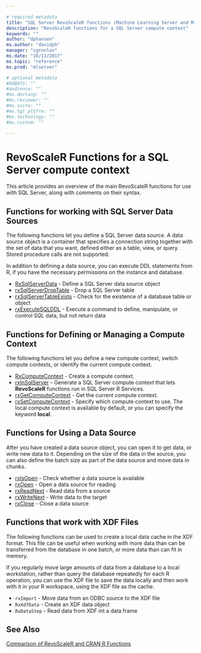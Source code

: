 ```yaml
---

# required metadata
title: "SQL Server RevoScaleR functions (Machine Learning Server and Microsoft R) "
description: "RevoScaleR functions for a SQL Server compute context"
keywords: ""
author: "dphansen"
ms.author: "davidph"
manager: "cgronlun"
ms.date: "10/11/2017"
ms.topic: "reference"
ms.prod: "mlserver"

# optional metadata
#ROBOTS: ""
#audience: ""
#ms.devlang: ""
#ms.reviewer: ""
#ms.suite: ""
#ms.tgt_pltfrm: ""
#ms.technology: ""
#ms.custom: ""

---
```


# RevoScaleR Functions for a SQL Server compute context

This article provides an overview of the main RevoScaleR functions for use with SQL Server, along with comments on their syntax.


## Functions for working with SQL Server Data Sources
The following functions let you define a SQL Server data source. A data source object is a container that specifies a connection string together with the set of data that you want, defined either as a table, view, or query. Stored procedure calls are not supported.  

In addition to defining a data source, you can execute DDL statements from R, if you have the necessary permissions on the instance and database.
+ [RxSqlServerData](rxsqlserverdata.md) - Define a SQL Server  data source object
+ [rxSqlServerDropTable](rxsqlserverdroptable.md) - Drop a SQL Server  table
+ [rxSqlServerTableExists](rxsqlserverdroptable.md) - Check for the existence of a database table or object
+ [rxExecuteSQLDDL](rxexecutesqlddl.md) - Execute a command to define, manipulate, or control SQL data, but not return data  

## Functions for Defining or Managing a Compute Context
The following functions let you define a new compute context, switch compute contexts, or identify the current compute context.
+ [RxComputeContext](rxcomputecontext.md) - Create a compute context.
+ [rxInSqlServer](rxinsqlserver.md) - Generate a SQL Server compute context that lets **RevoScaleR** functions run in SQL Server R Services.
+ [rxGetComputeContext](rxsetcomputecontext.md) - Get the current compute context.
+ [rxSetComputeContext](rxsetcomputecontext.md) - Specify which compute context to use. The local compute context is available by default, or you can specify the keyword **local**.

## Functions for Using a Data Source
After you have created a data source object, you can open it to get data, or write new data to it. Depending on the size of the data in the source, you can also define the batch size as part of the data source and move data in chunks.
+ [rxIsOpen](rxopen-methods.md) - Check whether a data source is available
+ [rxOpen](rxopen-methods.md) - Open a data source for reading
+ [rxReadNext](rxopen-methods.md) - Read data from a source
+ [rxWriteNext](rxopen-methods.md) - Write data to the target
+ [rxClose](rxopen-methods.md) - Close a data source


## Functions that work with XDF Files
The following functions can be used to create a local data cache in the XDF format. This file can be useful when working with more data than can be transferred from the database in one batch, or more data than can fit in memory.

If you regularly move large amounts of data from a database to a local workstation, rather than query the database repeatedly for each R operation, you can use the XDF file to save the data locally and then work with it in your R workspace, using the XDF file as the cache.

+ `rxImport` - Move data from an ODBC source to the XDF file
+ `RxXdfData` - Create an XDF data object
+ `RxDataStep` - Read data from XDF int a data frame

## See Also
[Comparison of RevoScaleR and CRAN R Functions](revoscaler-compared-to-base-r.md)
